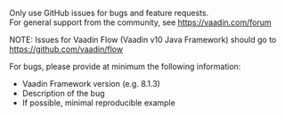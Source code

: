 Only use GitHub issues for bugs and feature requests.   
For general support from the community, see https://vaadin.com/forum

NOTE: Issues for Vaadin Flow (Vaadin v10 Java Framework) should go to https://github.com/vaadin/flow

For bugs, please provide at minimum the following information:
- Vaadin Framework version (e.g. 8.1.3)
- Description of the bug
- If possible, minimal reproducible example

